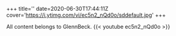 +++
title=''
date=2020-06-30T17:44:11Z
cover='https://i.ytimg.com/vi/ec5n2_nQd0o/sddefault.jpg'
+++

All content belongs to GlennBeck.
{{< youtube ec5n2_nQd0o >}}
